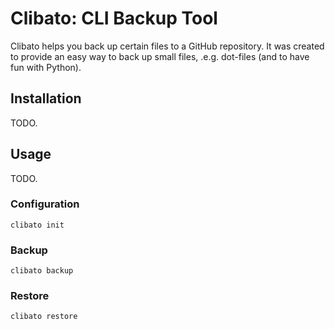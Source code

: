 # Clibato: CLI Backup Tool

Clibato helps you back up certain files to a GitHub repository. It was created
to provide an easy way to back up small files, .e.g. dot-files (and to have fun
with Python).

## Installation

TODO.

## Usage

TODO.

### Configuration

```
clibato init
```

### Backup

```
clibato backup
```

### Restore

```
clibato restore
```
